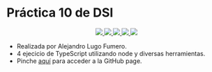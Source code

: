 # Práctica 10 de DSI

<p align="center">
    <a href="https://github.com/ULL-ESIT-INF-DSI-2122/ull-esit-inf-dsi-21-22-prct10-async-fs-process-AKALugo/actions/workflows/sonarCloud.yml">
        <img src="https://github.com/ULL-ESIT-INF-DSI-2122/ull-esit-inf-dsi-21-22-prct10-async-fs-process-AKALugo/actions/workflows/sonarCloud.yml/badge.svg">
    </a>
    <a href="https://github.com/ULL-ESIT-INF-DSI-2122/ull-esit-inf-dsi-21-22-prct10-async-fs-process-AKALugo/actions/workflows/coveralls.yml">
        <img src="https://github.com/ULL-ESIT-INF-DSI-2122/ull-esit-inf-dsi-21-22-prct10-async-fs-process-AKALugo/actions/workflows/coveralls.yml/badge.svg">
    </a>
        <a href="https://github.com/ULL-ESIT-INF-DSI-2122/ull-esit-inf-dsi-21-22-prct10-async-fs-process-AKALugo/actions/workflows/node.js.yml">
        <img src="https://github.com/ULL-ESIT-INF-DSI-2122/ull-esit-inf-dsi-21-22-prct10-async-fs-process-AKALugo/actions/workflows/node.js.yml/badge.svg">
    </a>
        <a href="https://coveralls.io/github/ULL-ESIT-INF-DSI-2122/ull-esit-inf-dsi-21-22-prct10-async-fs-process-AKALugo?branch=main">
        <img src="https://coveralls.io/repos/github/ULL-ESIT-INF-DSI-2122/ull-esit-inf-dsi-21-22-prct10-async-fs-process-AKALugo/badge.svg?branch=main">
    </a>
        <a href="https://sonarcloud.io/summary/new_code?id=ULL-ESIT-INF-DSI-2122_ull-esit-inf-dsi-21-22-prct10-async-fs-process-AKALugo">
        <img src="https://sonarcloud.io/api/project_badges/measure?project=ULL-ESIT-INF-DSI-2122_ull-esit-inf-dsi-21-22-prct10-async-fs-process-AKALugo&metric=alert_status">
    </a>
</p>

* Realizada por Alejandro Lugo Fumero.
* 4 ejecicio de TypeScript utilizando node y diversas herramientas.
* Pinche [aquí](https://ull-esit-inf-dsi-2122.github.io/ull-esit-inf-dsi-21-22-prct10-async-fs-process-AKALugo/) para acceder a la GitHub page.